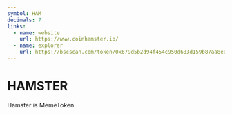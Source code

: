 ```yaml
---
symbol: HAM
decimals: 7
links:
  - name: website
    url: https://www.coinhamster.io/
  - name: explorer
    url: https://bscscan.com/token/0x679d5b2d94f454c950d683d159b87aa8eae37c9e
---
```


# HAMSTER

Hamster is MemeToken
